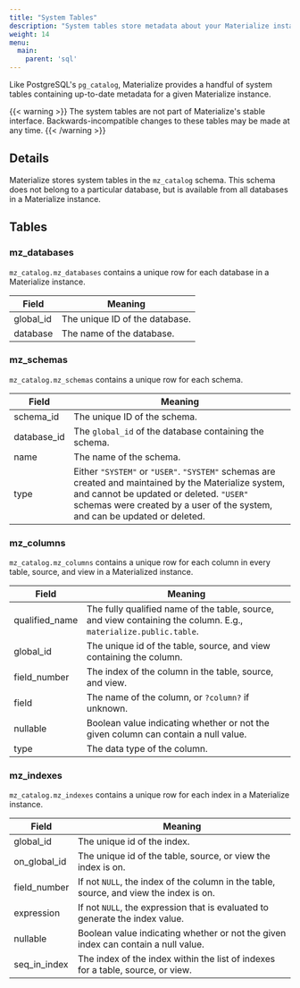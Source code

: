 ```yaml
---
title: "System Tables"
description: "System tables store metadata about your Materialize instance."
weight: 14
menu:
  main:
    parent: 'sql'
---
```


Like PostgreSQL's `pg_catalog`, Materialize provides a handful of system tables
containing up-to-date metadata for a given Materialize instance.

{{< warning >}}
The system tables are not part of Materialize's stable interface.
Backwards-incompatible changes to these tables may be made at any time.
{{< /warning >}}

## Details

Materialize stores system tables in the `mz_catalog` schema. This schema does not belong
to a particular database, but is available from all databases in a Materialize instance.

## Tables

### mz_databases

`mz_catalog.mz_databases` contains a unique row for each database in a Materialize
instance.

Field     | Meaning
----------|----------
global_id | The unique ID of the database.
database  | The name of the database.

### mz_schemas

`mz_catalog.mz_schemas` contains a unique row for each schema.

Field     | Meaning
----------|----------
schema_id | The unique ID of the schema.
database_id  | The `global_id` of the database containing the schema.
name      | The name of the schema.
type      | Either `"SYSTEM"` or `"USER"`. `"SYSTEM"` schemas are created and maintained by the Materialize system, and cannot be updated or deleted. `"USER"` schemas were created by a user of the system, and can be updated or deleted.

### mz_columns

`mz_catalog.mz_columns` contains a unique row for each column in every table, source, and view
in a Materialized instance.

Field     | Meaning
----------|----------
qualified_name | The fully qualified name of the table, source, and view containing the column. E.g., `materialize.public.table`.
global_id | The unique id of the table, source, and view containing the column.
field_number | The index of the column in the table, source, and view.
field | The name of the column, or `?column?` if unknown.
nullable | Boolean value indicating whether or not the given column can contain a null value.
type | The data type of the column.

### mz_indexes

`mz_catalog.mz_indexes` contains a unique row for each index in a Materialize instance.

Field     | Meaning
----------|----------
global_id | The unique id of the index.
on_global_id | The unique id of the table, source, or view the index is on.
field_number | If not `NULL`, the index of the column in the table, source, and view the index is on.
expression | If not `NULL`, the expression that is evaluated to generate the index value.
nullable | Boolean value indicating whether or not the given index can contain a null value.
seq_in_index | The index of the index within the list of indexes for a table, source, or view.
